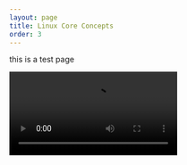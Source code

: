 ```yaml
---
layout: page
title: Linux Core Concepts
order: 3
---
```

this is a test page

<video controls>
    <source src="/videos/computers/linux-core-concepts.mkv">
</video>
